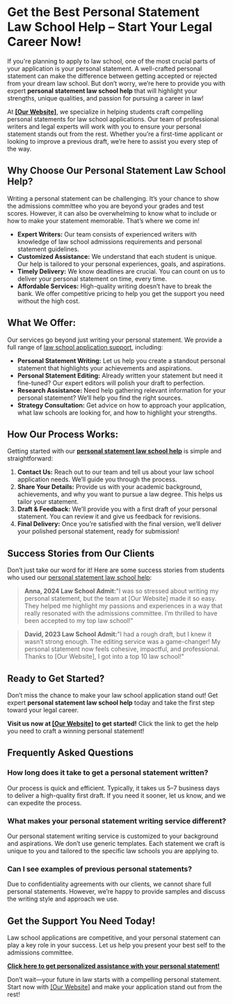 # Get the Best Personal Statement Law School Help – Start Your Legal Career Now!

If you're planning to apply to law school, one of the most crucial parts of your application is your personal statement. A well-crafted personal statement can make the difference between getting accepted or rejected from your dream law school. But don’t worry, we’re here to provide you with expert **personal statement law school help** that will highlight your strengths, unique qualities, and passion for pursuing a career in law!

At **[[Our Website]](https://tinyurl.com/topessay?keyword=personal+statement+law+school+help)**, we specialize in helping students craft compelling personal statements for law school applications. Our team of professional writers and legal experts will work with you to ensure your personal statement stands out from the rest. Whether you’re a first-time applicant or looking to improve a previous draft, we’re here to assist you every step of the way.

## Why Choose Our Personal Statement Law School Help?

Writing a personal statement can be challenging. It’s your chance to show the admissions committee who you are beyond your grades and test scores. However, it can also be overwhelming to know what to include or how to make your statement memorable. That’s where we come in!

- **Expert Writers:** Our team consists of experienced writers with knowledge of law school admissions requirements and personal statement guidelines.
- **Customized Assistance:** We understand that each student is unique. Our help is tailored to your personal experiences, goals, and aspirations.
- **Timely Delivery:** We know deadlines are crucial. You can count on us to deliver your personal statement on time, every time.
- **Affordable Services:** High-quality writing doesn’t have to break the bank. We offer competitive pricing to help you get the support you need without the high cost.

## What We Offer:

Our services go beyond just writing your personal statement. We provide a full range of [law school application support](https://tinyurl.com/topessay?keyword=personal+statement+law+school+help), including:

- **Personal Statement Writing:** Let us help you create a standout personal statement that highlights your achievements and aspirations.
- **Personal Statement Editing:** Already written your statement but need it fine-tuned? Our expert editors will polish your draft to perfection.
- **Research Assistance:** Need help gathering relevant information for your personal statement? We’ll help you find the right sources.
- **Strategy Consultation:** Get advice on how to approach your application, what law schools are looking for, and how to highlight your strengths.

## How Our Process Works:

Getting started with our **[personal statement law school help](https://tinyurl.com/topessay?keyword=personal+statement+law+school+help)** is simple and straightforward:

1. **Contact Us:** Reach out to our team and tell us about your law school application needs. We’ll guide you through the process.
2. **Share Your Details:** Provide us with your academic background, achievements, and why you want to pursue a law degree. This helps us tailor your statement.
3. **Draft & Feedback:** We’ll provide you with a first draft of your personal statement. You can review it and give us feedback for revisions.
4. **Final Delivery:** Once you’re satisfied with the final version, we’ll deliver your polished personal statement, ready for submission!

## Success Stories from Our Clients

Don’t just take our word for it! Here are some success stories from students who used our [personal statement law school help](https://tinyurl.com/topessay?keyword=personal+statement+law+school+help):

> **Anna, 2024 Law School Admit:**"I was so stressed about writing my personal statement, but the team at [Our Website] made it so easy. They helped me highlight my passions and experiences in a way that really resonated with the admissions committee. I’m thrilled to have been accepted to my top law school!"

> **David, 2023 Law School Admit:**"I had a rough draft, but I knew it wasn’t strong enough. The editing service was a game-changer! My personal statement now feels cohesive, impactful, and professional. Thanks to [Our Website], I got into a top 10 law school!"

## Ready to Get Started?

Don’t miss the chance to make your law school application stand out! Get expert **personal statement law school help** today and take the first step toward your legal career.

**Visit us now at [[Our Website]](https://tinyurl.com/topessay?keyword=personal+statement+law+school+help) to get started!** Click the link to get the help you need to craft a winning personal statement!

## Frequently Asked Questions

### How long does it take to get a personal statement written?

Our process is quick and efficient. Typically, it takes us 5–7 business days to deliver a high-quality first draft. If you need it sooner, let us know, and we can expedite the process.

### What makes your personal statement writing service different?

Our personal statement writing service is customized to your background and aspirations. We don’t use generic templates. Each statement we craft is unique to you and tailored to the specific law schools you are applying to.

### Can I see examples of previous personal statements?

Due to confidentiality agreements with our clients, we cannot share full personal statements. However, we’re happy to provide samples and discuss the writing style and approach we use.

## Get the Support You Need Today!

Law school applications are competitive, and your personal statement can play a key role in your success. Let us help you present your best self to the admissions committee.

**[Click here to get personalized assistance with your personal statement!](https://tinyurl.com/topessay?keyword=personal+statement+law+school+help)**

Don’t wait—your future in law starts with a compelling personal statement. Start now with [[Our Website]](https://tinyurl.com/topessay?keyword=personal+statement+law+school+help) and make your application stand out from the rest!
